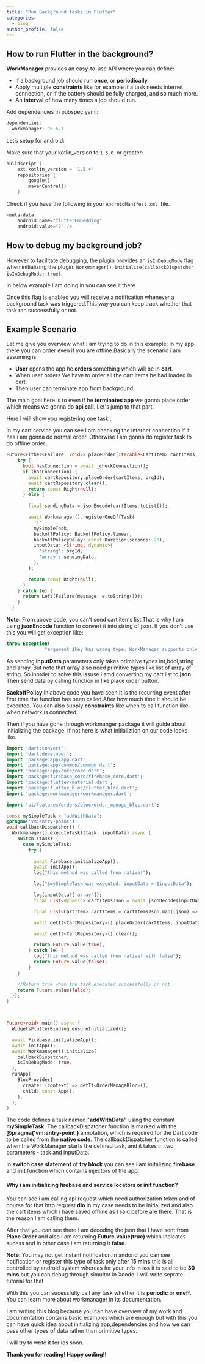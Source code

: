 ```yaml
---
title: "Run Background tasks in Flutter"
categories:
  - blog
author_profile: false
---
```


## How to run Flutter in the background?



**WorkManager** provides an easy-to-use API where you can define:

- If a background job should run **once**, or **periodically**
- Apply multiple **constraints** like for example if a task needs internet connection, or if the battery should be     fully charged, and so much more.
- An **interval** of how many times a job should run.

Add dependencies in pubspec yaml:

```dart
dependencies:
  workmanager: ^0.5.1
```

Let’s setup for android:

Make sure that your kotlin_version to `1.5.0`
 or greater:

```dart
buildscript {
    ext.kotlin_version = '1.5.+'
    repositories {
        google()
        mavenCentral()
    }
```

Check if you have the following in your `AndroidManifest.xml`
 file.

```dart
<meta-data
    android:name="flutterEmbedding"
    android:value="2" />
```

## How to debug my background job?

However to facilitate debugging, the plugin provides an `isInDebugMode` flag when initializing the plugin: `Workmanager().initialize(callbackDispatcher, isInDebugMode: true)`.

In below example I am doing in  you can see it there.

Once this flag is enabled you will receive a notification whenever a background task was triggered.This way you can keep track whether that task ran successfully or not.

<!-- Let’s setup for ios:
**Prerequisites**

This plugin is compatible with **Swift 4.2**
 and up. Make sure you are using **Xcode 10.3**
 or higher and have set your minimum deployment target to **iOS 10**
 or higher by defining a platform version in your podfile: `platform :ios, '10.0'`

In xcode runner signing and capabilites  background mode and check background processing which will ad UIBckgroundModes key to Info.plist

```
<key>UIBackgroundModes</key>
<array>
	<string>processing</string>
</array>
``` -->

<!-- Will continue on android then come to on ios part: -->

## Example Scenario
Let me give you overview what I am trying to do in this example:
In my app there you can order even if you are offline.Basically the scenario i am assuming is 
- **User** opens the app he **orders** something which will be in **cart**.
- When user orders We have to order all the cart items he had loaded in cart.
- Then user can terminate app from background.

The main goal here is to even if he  **terminates app** we gonna place order which means we gonna do **api call**. 
Let's jump to that part.

Here I will show you  registering one task : 

In my cart service you can see I am checking the internet connection if it has i am gonna do normal order.
Otherwise I am gonna do register task to do offline order.

```dart
Future<Either<Failure, void>> placeOrder(Iterable<CartItem> cartItems, String orgId) async {
    try {
      bool hasConnection = await _checkConnection();
      if (hasConnection) {
        await cartRepository.placeOrder(cartItems, orgId);
        await cartRepository.clear();
        return const Right(null);
      } else {
      
        final sendingData = jsonEncode(cartItems.toList());

        await Workmanager().registerOneOffTask(
          '1',
          mySimpleTask,
          backoffPolicy: BackoffPolicy.linear,
          backoffPolicyDelay: const Duration(seconds: 20),
          inputData: <String, dynamic>{
            'string': orgId,
            'array': sendingData,
          },
        );

        return const Right(null);
      }
    } catch (e) {
      return Left(Failure(message: e.toString()));
    }
  }
```

**Note:**  From above code, you can’t send cart items list.That is why I am using **jsonEncode** function to convert it into string of json. If you don't use this you  will get exception like:

```dart
throw Exception(
              "argument $key has wrong type. WorkManager supports only int, bool, double, String and their list");
```

As sending **inputData** parameters only takes primitive types int,bool,string and array. But note that array also need primitive types like list of array of string. So inorder to solve this issuse i amd converting my cart list to **json**. Then send data by calling function in like place order button.

**BackoffPolicy** In above code you have seen.It is the recurring event after first time the function has been called.After how much time it should be executed. You can also supply **constraints** like when to call function like when network is 
connected.

Then if you have gone through workmanger package it will guide about initializing the package. If not here is what 
initializtion on our code looks like.

```dart
import 'dart:convert';
import 'dart:developer';
import 'package:app/app.dart';
import 'package:app/common/common.dart';
import 'package:app/core/core.dart';
import 'package:firebase_core/firebase_core.dart';
import 'package:flutter/material.dart';
import 'package:flutter_bloc/flutter_bloc.dart';
import 'package:workmanager/workmanager.dart';

import 'ui/features/orders/bloc/order_manage_bloc.dart';

const mySimpleTask = "addWithData";
@pragma('vm:entry-point')
void callbackDispatcher() {
  Workmanager().executeTask((task, inputData) async {
    switch (task) {
      case mySimpleTask:
        try {
          
          await Firebase.initializeApp();
          await initApp();
          log("this method was called from native!");

          log("$mySimpleTask was executed. inputData = $inputData");

          log(inputData?['array']);
          final List<dynamic> cartItemsJson = await jsonDecode(inputData?['array']);

          final List<CartItem> cartItems = cartItemsJson.map((json) => CartItem.fromJson(json)).toList();

          await getIt<CartRepository>().placeOrder(cartItems, inputData?['string']);

          await getIt<CartRepository>().clear();

          return Future.value(true);
        } catch (e) {
          log("this method was called from native! with false");
          return Future.value(false);
        }
    }

    //Return true when the task executed successfully or not
    return Future.value(false);
  });
}



Future<void> main() async {
  WidgetsFlutterBinding.ensureInitialized();

  await Firebase.initializeApp();
  await initApp();
  await Workmanager().initialize(
    callbackDispatcher,
    isInDebugMode: true,
  );
  runApp(
    BlocProvider(
      create: (context) => getIt<OrderManageBloc>(),
      child: const App(),
    ),
  );
}
```
The code defines a task named "**addWithData"** using the constant **mySimpleTask**. The callbackDispatcher function is marked with the **@pragma('vm:entry-point')** annotation, which is required for the Dart code to be called from the **native code**. The callbackDispatcher function is called when the WorkManager starts the defined task, and it takes in two parameters - task and inputData.

In **switch case statement** of **try block** you can see i am initalizing **firebase** and **init** function which contains injectors of the app.

#### Why i am initializing firebase and service locators or init function?
You can see i am calling api request which need authorization token and of course for that http request **dio** in my 
case needs to be initialized and also the cart items which i have saved offline as I said before are there. That is the 
reason I am calling them.


After that you can see there I am decoding the json that I have sent from **Place Order** and also I am returning 
**Future.value(true)** which indicates sucess and in other case i am returning it **false**.

**Note**: You may not get instant notification.In andorid you can see notification or register this type of task only after **15 mins** this is all controlled by android system whereas for your info in **ios** it is said to be **30 mins**
but you can debug through simultor in Xcode. I will write seprate tutorial for that

With this you can sucessfully call any task whether it is **periodic** or **oneff**.
You can learn more about workmanager in its documentation. 

I am writing this blog because you can have overview of my work  and documentation contains basic examples which are enough but with this you can have quick idea about initializing app,dependencies and how we can pass other types of data rather than primitive types.

I will try to write it for ios soon.

**Thank you for reading! Happy coding!!**



